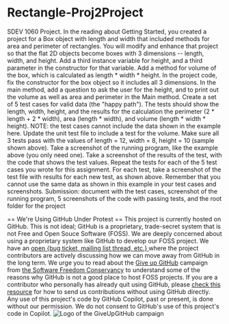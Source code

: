 # Rectangle-Proj2Project
SDEV 1060 Project. In the reading about Getting Started, you created a project for a Box object with length and width that included methods for area and perimeter of rectangles. You will modify and enhance that project so that the flat 2D objects become boxes with 3 dimensions -- length, width, and height. Add a third instance variable for height, and a third parameter in the constructor for that variable. Add a method for volume of the box, which is calculated as length * width * height.  In the project code, fix the constructor for the box object so it includes all 3 dimensions. In the main method, add a question to ask the user for the height, and to print out the volume as well as area and perimeter in the Main method. Create a set of 5 test cases for valid data (the "happy path"). The tests should show the length, width, height, and the results for the calculation the perimeter (2 * length + 2 * width), area (length * width), and volume (length * width * height). NOTE: the test cases cannot include the data shown in the example here.  Update the unit test file to include a test for the volume. Make sure all 3 tests pass with the values of length = 12, width = 8, height = 10 (sample shown above). Take a screenshot of the running program, like the example above (you only need one). Take a screenshot of the results of the test, with the code that shows the test values. Repeat the tests for each of the 5 test cases you wrote for this assignment. For each test, take a screenshot of the test file with results for each new test, as shown above. Remember that you cannot use the same data as shown in this example in your test cases and screenshots.     Submission: document with the test cases, screenshot of the running program, 5 screenshots of the code with passing tests, and the root folder for the project 

== We're Using GitHub Under Protest ==  This project is currently hosted on GitHub.  This is not ideal; GitHub is a proprietary, trade-secret system that is not Free and Open Souce Software (FOSS).  We are deeply concerned about using a proprietary system like GitHub to develop our FOSS project.  We have an [open {bug ticket, mailing list thread, etc.} ](INSERT_LINK) where the project contributors are actively discussing how we can move away from GitHub in the long term.  We urge you to read about the [Give up GitHub](https://GiveUpGitHub.org) campaign from [the Software Freedom Conservancy](https://sfconservancy.org) to understand some of the reasons why GitHub is not a good place to host FOSS projects.  If you are a contributor who personally has already quit using GitHub, please [check this resource](INSERT_LINK) for how to send us contributions without using GitHub directly.  Any use of this project's code by GitHub Copilot, past or present, is done without our permission.  We do not consent to GitHub's use of this project's code in Copilot.  ![Logo of the GiveUpGitHub campaign](https://sfconservancy.org/img/GiveUpGitHub.png)
